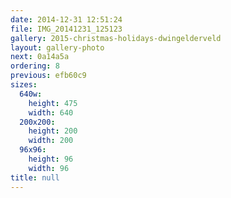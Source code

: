 ```yaml
---
date: 2014-12-31 12:51:24
file: IMG_20141231_125123
gallery: 2015-christmas-holidays-dwingelderveld
layout: gallery-photo
next: 0a14a5a
ordering: 8
previous: efb60c9
sizes:
  640w:
    height: 475
    width: 640
  200x200:
    height: 200
    width: 200
  96x96:
    height: 96
    width: 96
title: null
---
```

